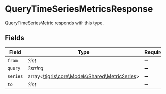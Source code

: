 # QueryTimeSeriesMetricsResponse

QueryTimeSeriesMetric responds with this type.


## Fields

| Field                                                                                 | Type                                                                                  | Required                                                                              | Description                                                                           |
| ------------------------------------------------------------------------------------- | ------------------------------------------------------------------------------------- | ------------------------------------------------------------------------------------- | ------------------------------------------------------------------------------------- |
| `from`                                                                                | *?int*                                                                                | :heavy_minus_sign:                                                                    | N/A                                                                                   |
| `query`                                                                               | *?string*                                                                             | :heavy_minus_sign:                                                                    | N/A                                                                                   |
| `series`                                                                              | array<[\tigris\core\Models\Shared\MetricSeries](../../models/shared/MetricSeries.md)> | :heavy_minus_sign:                                                                    | N/A                                                                                   |
| `to`                                                                                  | *?int*                                                                                | :heavy_minus_sign:                                                                    | N/A                                                                                   |